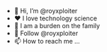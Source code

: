 - 👋 Hi, I’m @royxploiter
- ❤️ I love technology science
- 🌱 I am a burden on the family
- 💞️ Follow @royxploiter
- 📫 How to reach me ...

<!---
royxploiter/royxploiter is a ✨ special ✨ repository because its `README.md` (this file) appears on your GitHub profile.
You can click the Preview link to take a look at your changes.
--->
